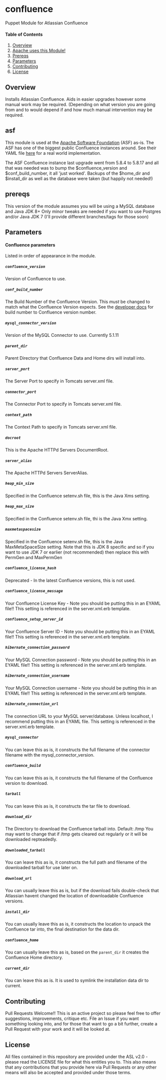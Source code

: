 # confluence
Puppet Module for Atlassian Confluence

#### Table of Contents

1. [Overview](#overview)
2. [Apache uses this Module!](#asf)
3. [Prereqs](#prereqs)
4. [Parameters](#parameters)
5. [Contributing](#contributing)
6. [License](#license)

## Overview

Installs Atlassian Confluence. Aids in easier upgrades however some
manual work may be required. (Depending on what version you are going 
from and to would depend if and how much manual intervention may be 
required.

## asf

This module is used at the [Apache Software Foundation](https://apache.org) (ASF) as-is.
The ASF has one of the biggest public Confluence instances around.
See their YAML file [here](
https://github.com/apache/infrastructure-puppet/blob/deployment/data/nodes/cwiki-vm4.apache.org.yaml) for a real world implementation.

The ASF Confluence instance last upgrade went from 5.8.4 to 5.8.17 and all that was needed was to
bump the $confluence_version and $conf_build_number, it all 'just worked'. Backups of the $home_dir 
and $install_dir as well as the database were taken (but happily not needed!)

## prereqs

This version of the module assumes you will be using a MySQL database
and Java JDK 8+
Only minor tweaks are needed if you want to use Postgres and/or Java 
JDK 7 (I'll provide different branches/tags for those soon)

## Parameters

#### Confluence parameters ####

Listed in order of appearance in the module.

##### `confluence_version`
Version of Confluence to use.
##### `conf_build_number`
The Build Number of the Confluence Version. This *must* be changed to match
what the Confluence Version expects.
See the [developer docs](https://developer.atlassian.com/confdev/development-resources/confluence-build-information)
for build number to Confluence version number.
##### `mysql_connector_version`
Version of the MySQL Connector to use. Currently 5.1.11
##### `parent_dir`
Parent Directory that Confluence Data and Home dirs will install into.
##### `server_port` 
The Server Port to specify in Tomcats server.xml file.
##### `connector_port`
The Connector Port to specify in Tomcats server.xml file.
##### `context_path`
The Context Path to specify in Tomcats server.xml file.
##### `docroot`
This is the Apache HTTPd Servers DocumentRoot.
##### `server_alias`
The Apache HTTPd Servers ServerAlias.
##### `heap_min_size`
Specified in the Confluence setenv.sh file, this is the Java Xms setting.
##### `heap_max_size`
Specified in the Confluence setenv.sh file, thi is the Java Xmx setting.
##### `maxmetaspacesize`
Specified in the Confluence setenv.sh file, this is the Java MaxMetaSpaceSize 
setting. Note that this is JDK 8 specific and so if you want to use JDK 7 or 
earlier (not recommended) then replace this with PermGen and MaxPermGen
##### `confluence_license_hash`
Deprecated - In the latest Confluence versions, this is not used.
##### `confluence_license_message`
Your Confluence License Key - Note you should be putting this in an EYAML
file!! This setting is referenced in the server.xml.erb template.
##### `confluence_setup_server_id`
Your Confluence Server ID - Note you should be putting this in an EYAML
file!! This setting is referenced in the server.xml.erb template.
##### `hibernate_connection_password`
Your MySQL Connection password - Note you should be putting this in an EYAML
file!! This setting is referenced in the server.xml.erb template.
##### `hibernate_connection_username`
Your MySQL Connection username - Note you should be putting this in an EYAML
file!! This setting is referenced in the server.xml.erb template.
##### `hibernate_connection_url`
The connection URL to your MySQL server/database. Unless localhost, I
recommend putting this in an EYAML file. This setting is referenced in the server.xml.erb template.
##### `mysql_connector`
You can leave this as is, it constructs the full filename of the connector
filename with the mysql_connector_version.
##### `confluence_build`
You can leave this as is, it constructs the full filename of the Confluence
version to download.
##### `tarball`
You can leave this as is, it constructs the tar file to download.
##### `download_dir`
The Directory to download the Confluence tarball into. Default: /tmp
You may want to change that if /tmp gets cleared out regularly or it
will be downloaded repteadedly.
##### `downloaded_tarball`
You can leave this as is, it constructs the full path and filename of the
downloaded tarball for use later on.
##### `download_url`
You can usually leave this as is, but if the download fails double-check that
Atlassian havent changed the location of downloadable Confluence versions.
##### `install_dir`
You can usually leave this as is, it constructs the location to unpack the 
Confluence tar into, the final destination for the data dir.
##### `confluence_home`
You can usually leave this as is, based on the `parent_dir` it creates the 
Confluence Home directory.
##### `current_dir`
You can leave this as is. It is used to symlink the installation data dir to current.

## Contributing
Pull Requests Welcome!!
This is an active project so please feel free to offer suggestions, improvements, critique etc. File an Issue if you want something looking into, and for those
that want to go a bit further, create a Pull Request with your work and it will
be looked at.

## License

All files contained in this repository are provided under the ASL v2.0 - please read the LICENSE file for what this entitles you to. This also means that any contributions that you provide here via Pull Requests or any other means will also be accepted and provided under those terms.


